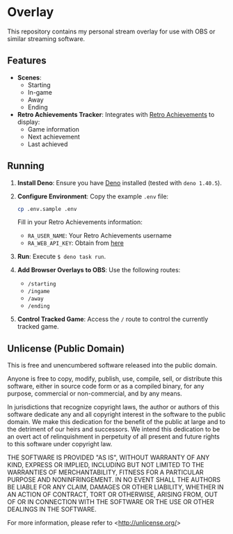 # Overlay

This repository contains my personal stream overlay for use with OBS or similar streaming software.

## Features

- **Scenes**: 
  - Starting
  - In-game
  - Away
  - Ending
- **Retro Achievements Tracker**: Integrates with [Retro Achievements](https://retroachievements.org/) to display:
  - Game information
  - Next achievement
  - Last achieved

## Running

1. **Install Deno**: Ensure you have [Deno](https://deno.land/) installed (tested with `deno 1.40.5`).
2. **Configure Environment**: Copy the example `.env` file:

    ```bash
    cp .env.sample .env
    ```

    Fill in your Retro Achievements information:
    
    - `RA_USER_NAME`: Your Retro Achievements username
    - `RA_WEB_API_KEY`: Obtain from [here](https://retroachievements.org/controlpanel.php)

3. **Run**: Execute `$ deno task run`.
4. **Add Browser Overlays to OBS**: Use the following routes:
   - `/starting`
   - `/ingame`
   - `/away`
   - `/ending`

5. **Control Tracked Game**: Access the `/` route to control the currently tracked game.

## Unlicense (Public Domain)

This is free and unencumbered software released into the public domain.

Anyone is free to copy, modify, publish, use, compile, sell, or distribute this
software, either in source code form or as a compiled binary, for any purpose,
commercial or non-commercial, and by any means.

In jurisdictions that recognize copyright laws, the author or authors of this
software dedicate any and all copyright interest in the software to the public
domain. We make this dedication for the benefit of the public at large and to
the detriment of our heirs and successors. We intend this dedication to be an
overt act of relinquishment in perpetuity of all present and future rights to
this software under copyright law.

THE SOFTWARE IS PROVIDED "AS IS", WITHOUT WARRANTY OF ANY KIND, EXPRESS OR
IMPLIED, INCLUDING BUT NOT LIMITED TO THE WARRANTIES OF MERCHANTABILITY, FITNESS
FOR A PARTICULAR PURPOSE AND NONINFRINGEMENT. IN NO EVENT SHALL THE AUTHORS BE
LIABLE FOR ANY CLAIM, DAMAGES OR OTHER LIABILITY, WHETHER IN AN ACTION OF
CONTRACT, TORT OR OTHERWISE, ARISING FROM, OUT OF OR IN CONNECTION WITH THE
SOFTWARE OR THE USE OR OTHER DEALINGS IN THE SOFTWARE.

For more information, please refer to &lt;<http://unlicense.org/>&gt;